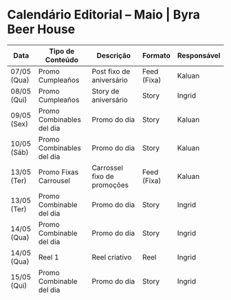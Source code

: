 # Calendário Editorial – Maio | Byra Beer House

| Data       | Tipo de Conteúdo                | Descrição                         | Formato     | Responsável |
|------------|----------------------------------|-----------------------------------|-------------|-------------|
| 07/05 (Qua)| Promo Cumpleaños                 | Post fixo de aniversário          | Feed (Fixa) | Kaluan      |
| 08/05 (Qui)| Promo Cumpleaños                 | Story de aniversário              | Story       | Ingrid      |
| 09/05 (Sex)| Promo Combinables del dia        | Promo do dia                      | Story       | Kaluan      |
| 10/05 (Sáb)| Promo Combinables del dia        | Promo do dia                      | Story       | Kaluan      |
| 13/05 (Ter)| Promo Fixas Carrousel            | Carrossel fixo de promoções       | Feed (Fixa) | Kaluan      |
| 13/05 (Ter)| Promo Combinable del dia         | Promo do dia                      | Story       | Ingrid      |
| 14/05 (Qua)| Promo Combinable del dia         | Promo do dia                      | Story       | Ingrid      |
| 14/05 (Qua)| Reel 1                           | Reel criativo                     | Reel        | Ingrid      |
| 15/05 (Qui)| Promo Combinable del dia         | Promo do dia                      | Story       | Ingrid      |
| 16/05 (Sex)| Promo Combinables del dia        | Promo do dia                      | Story       | Kaluan      |
| 16/05 (Sex)| Reel 2                           | Reel criativo                     | Reel        | Ingrid      |
| 17/05 (Sáb)| Promo Combinable del dia         | Promo do dia                      | Story       | Kaluan      |
| 17/05 (Sáb)| Foto Cliente                     | Foto espontânea                   | Story       | Ingrid      |
| 18/05 (Dom)| Foto Cliente                     | Foto espontânea                   | Story       | Ingrid      |
| 20/05 (Ter)| Foto Produto 1                   | Foto de produto                   | Feed        | —           |
| 20/05 (Ter)| Promo Combinable del dia         | Promo do dia                      | Story       | Ingrid      |
| 21/05 (Qua)| Promo Combinable del dia         | Promo do dia                      | Story       | Ingrid      |
| 21/05 (Qua)| Reel 3 Sony                      | Reel gravado com Sony             | Reel        | Kaluan      |
| 21/05 (Qua)| Foto Cliente                     | Foto espontânea                   | Story       | Kaluan      |
| 22/05 (Qui)| Promo Combinable del dia         | Promo do dia                      | Story       | Ingrid      |
| 22/05 (Qui)| Foto Produto 2                   | Foto de produto                   | Feed        | —           |
| 23/05 (Sex)| Promo Combinables del dia        | Promo do dia                      | Story       | Kaluan      |
| 23/05 (Sex)| Reel Backstage fotos             | Making of das fotos               | Reel        | Ingrid      |
| 23/05 (Sex)| Foto Produto                     | Foto de produto                   | Story       | Kaluan      |
| 24/05 (Sáb)| Promo Combinable del dia         | Promo do dia                      | Story       | Kaluan      |
| 24/05 (Sáb)| Foto Cliente 3                   | Foto espontânea                   | Feed        | —           |
| 27/05 (Ter)| Foto Produto 4                   | Foto de produto                   | Feed        | Ingrid & Kaluan |
| 27/05 (Ter)| Promo Combinable del dia         | Promo do dia                      | Story       | Ingrid      |
| 28/05 (Qua)| Promo Combinable del dia         | Promo do dia                      | Story       | Ingrid      |
| 28/05 (Qua)| Dia de la Hamburguesa            | Especial de hambúrguer            | Feed + Story| —           |
| 29/05 (Qui)| Promo Combinable del dia         | Promo do dia                      | Story       | Ingrid      |
| 29/05 (Qui)| Reel Selfie Email                | Selfie com CTA para email         | Reel        | Kaluan      |
| 29/05 (Qui)| Foto Produto                     | Foto de produto                   | Story       | Kaluan      |
| 30/05 (Sex)| Promo Combinable del dia         | Promo do dia                      | Story       | Kaluan      |
| 30/05 (Sex)| Foto Cliente 5                   | Foto espontânea                   | —           | Ingrid      |
| 31/05 (Sáb)| Reel Sony                        | Reel com equipamento Sony         | Reel        | Kaluan      |
| 31/05 (Sáb)| Foto Produto                     | Foto de produto                   | Story       | Ingrid      |
